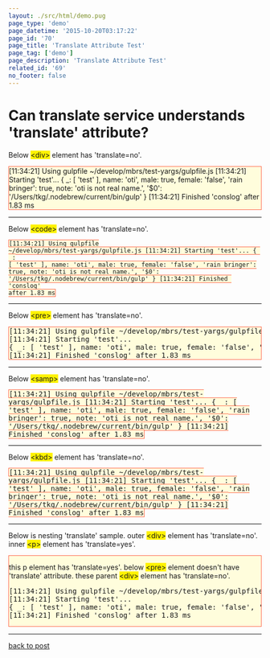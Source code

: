 ```yaml
---
layout: ./src/html/demo.pug
page_type: 'demo'
page_datetime: '2015-10-20T03:17:22'
page_id: '70'
page_title: 'Translate Attribute Test'
page_tag: ['demo']
page_description: 'Translate Attribute Test'
related_id: '69'
no_footer: false
---
```

<style>
  .target {
    border: 1px solid tomato;
    background-color: #fffddc;
  }
  .elem {
    background-color: #fff200;
  }
  .border {
    display: block;
    margin: 1em 0;
    height: 1px;
    background-color: #000;
  }
</style>

# Can translate service  understands '<span translate="no">translate</span>' attribute?

<p>Below <span class="elem">&lt;div&gt;</span> element has '<span translate="no">translate=no</span>'.</p>

<div translate="no" class="target">[11:34:21] Using gulpfile ~/develop/mbrs/test-yargs/gulpfile.js
[11:34:21] Starting 'test'...
{ _: [ 'test' ], name: 'oti', male: true, female: 'false', 'rain bringer': true, note: 'oti is not real name.', '$0': '/Users/tkg/.nodebrew/current/bin/gulp' }
[11:34:21] Finished 'conslog' after 1.83 ms</div>

<div class="border"></div>

<p>Below <span class="elem">&lt;code&gt;</span> element has '<span translate="no">translate=no</span>'.</p>

<code translate="no" class="target">[11:34:21] Using gulpfile ~/develop/mbrs/test-yargs/gulpfile.js
[11:34:21] Starting 'test'...
{ _: [ 'test' ], name: 'oti', male: true, female: 'false', 'rain bringer': true, note: 'oti is not real name.', '$0': '/Users/tkg/.nodebrew/current/bin/gulp' }
[11:34:21] Finished 'conslog' after 1.83 ms</code>

<div class="border"></div>

<p>Below <span class="elem">&lt;pre&gt;</span> element has '<span translate="no">translate=no</span>'.</p>

<pre translate="no" class="target">[11:34:21] Using gulpfile ~/develop/mbrs/test-yargs/gulpfile.js
[11:34:21] Starting 'test'...
{ _: [ 'test' ], name: 'oti', male: true, female: 'false', 'rain bringer': true, note: 'oti is not real name.', '$0': '/Users/tkg/.nodebrew/current/bin/gulp' }
[11:34:21] Finished 'conslog' after 1.83 ms</pre>

<div class="border"></div>

<p>Below <span class="elem">&lt;samp&gt;</span> element has '<span translate="no">translate=no</span>'.</p>

<samp translate="no" class="target">[11:34:21] Using gulpfile ~/develop/mbrs/test-yargs/gulpfile.js
[11:34:21] Starting 'test'...
{ _: [ 'test' ], name: 'oti', male: true, female: 'false', 'rain bringer': true, note: 'oti is not real name.', '$0': '/Users/tkg/.nodebrew/current/bin/gulp' }
[11:34:21] Finished 'conslog' after 1.83 ms</samp>

<div class="border"></div>

<p>Below <span class="elem">&lt;kbd&gt;</span> element has '<span translate="no">translate=no</span>'.</p>

<kbd translate="no" class="target">[11:34:21] Using gulpfile ~/develop/mbrs/test-yargs/gulpfile.js
[11:34:21] Starting 'test'...
{ _: [ 'test' ], name: 'oti', male: true, female: 'false', 'rain bringer': true, note: 'oti is not real name.', '$0': '/Users/tkg/.nodebrew/current/bin/gulp' }
[11:34:21] Finished 'conslog' after 1.83 ms</kbd>


<div class="border"></div>

<p>Below is nesting '<span translate="no">translate</span>' sample. outer <span class="elem">&lt;div&gt;</span> element has '<span translate="no">translate=no</span>'. inner <span class="elem">&lt;p&gt;</span> element has '<span translate="no">translate=yes</span>'.</p>

<div translate="no" class="target">
  <p translate="yes">this p element has 'translate=yes'. below <span class="elem">&lt;pre&gt;</span> element doesn't have 'translate' attribute. these parent <span class="elem">&lt;div&gt;</span> element has 'translate=no'.</p>
  <pre>[11:34:21] Using gulpfile ~/develop/mbrs/test-yargs/gulpfile.js
[11:34:21] Starting 'test'...
{ _: [ 'test' ], name: 'oti', male: true, female: 'false', 'rain bringer': true, note: 'oti is not real name.', '$0': '/Users/tkg/.nodebrew/current/bin/gulp' }
[11:34:21] Finished 'conslog' after 1.83 ms</pre>
</div>

<hr>

<a href="/archives/69.html">back to post</a>
